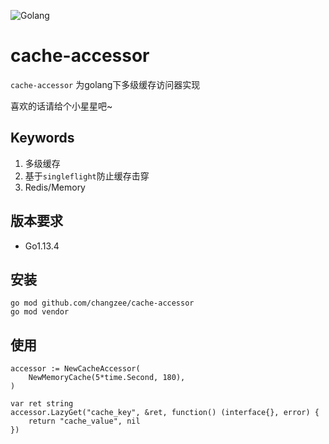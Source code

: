 ![Golang](https://golang.org/lib/godoc/images/footer-gopher.jpg)

# cache-accessor

`cache-accessor` 为golang下多级缓存访问器实现

喜欢的话请给个小星星吧~

## Keywords
1. 多级缓存
2. 基于`singleflight`防止缓存击穿
3. Redis/Memory

## 版本要求

* Go1.13.4

## 安装
    go mod github.com/changzee/cache-accessor
    go mod vendor
 
## 使用
    accessor := NewCacheAccessor(
        NewMemoryCache(5*time.Second, 180),
    )
    
    var ret string
    accessor.LazyGet("cache_key", &ret, function() (interface{}, error) {
        return "cache_value", nil
    })

